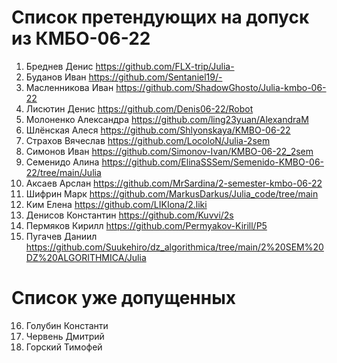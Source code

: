 # Список претендующих на допуск из КМБО-06-22
1. Бреднев Денис   https://github.com/FLX-trip/Julia-
2. Буданов Иван   https://github.com/Sentaniel19/-
3. Масленникова Иван   https://github.com/ShadowGhosto/Julia-kmbo-06-22
4. Лисютин Денис   https://github.com/Denis06-22/Robot
5. Молоненко Александра   https://github.com/ling23yuan/AlexandraM
6. Шлёнская Алеся   https://github.com/Shlyonskaya/KMBO-06-22
7. Страхов Вячеслав   https://github.com/LocoloN/Julia-2sem
8. Симонов Иван   https://github.com/Simonov-Ivan/KMBO-06-22_2sem
9. Семенидо Алина   https://github.com/ElinaSSSem/Semenido-KMBO-06-22/tree/main/Julia
10. Аксаев Арслан   https://github.com/MrSardina/2-semester-kmbo-06-22
11. Шифрин Марк   https://github.com/MarkusDarkus/Julia_code/tree/main
12. Ким Елена   https://github.com/LIKIona/2.liki
13. Денисов Константин   https://github.com/Kuvvi/2s
14. Пермяков Кирилл   https://github.com/Permyakov-Kirill/P5
15. Пугачев Даниил   https://github.com/Suukehiro/dz_algorithmica/tree/main/2%20SEM%20DZ%20ALGORITHMICA/Julia

# Список уже допущенных
16. Голубин Константи
17. Червень Дмитрий
18. Горский Тимофей 

